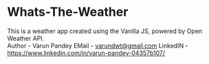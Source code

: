 # Whats-The-Weather
This is a weather app created using the Vanilla JS, powered by Open Weather API.
<br/>
Author -  Varun Pandey
EMail -  varundwt@gmail.com
LinkedIN - https://www.linkedin.com/in/varun-pandey-04357b107/
